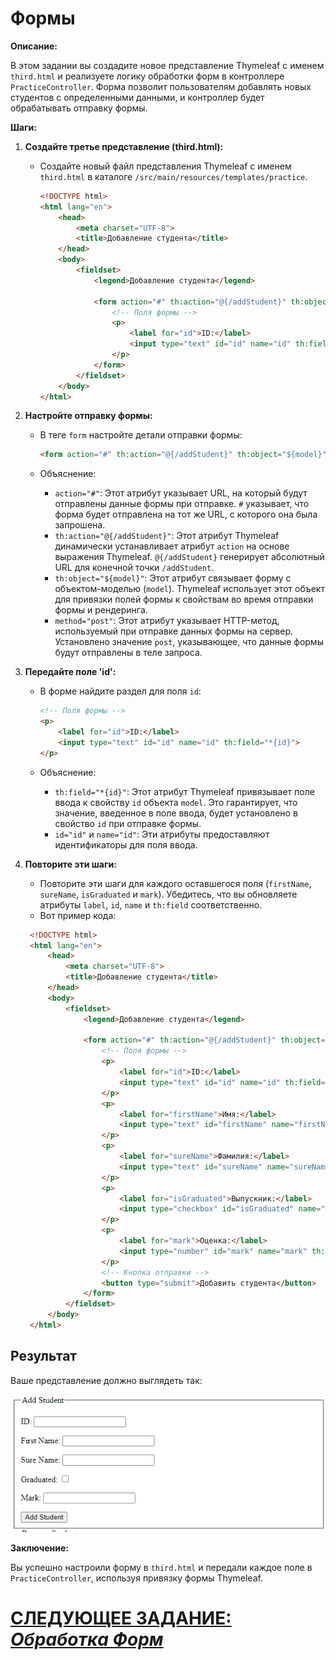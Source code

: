 # Формы

**Описание:**

В этом задании вы создадите новое представление Thymeleaf с именем `third.html` и реализуете логику обработки форм в контроллере `PracticeController`. Форма позволит пользователям добавлять новых студентов с определенными данными, и контроллер будет обрабатывать отправку формы.

**Шаги:**

1. **Создайте третье представление (third.html):**

   - Создайте новый файл представления Thymeleaf с именем `third.html` в каталоге `/src/main/resources/templates/practice`.

      ```html
      <!DOCTYPE html>
      <html lang="en">
          <head>
              <meta charset="UTF-8">
              <title>Добавление студента</title>
          </head>
          <body>
              <fieldset>
                  <legend>Добавление студента</legend>
      
                  <form action="#" th:action="@{/addStudent}" th:object="${model}" method="post">
                      <!-- Поля формы -->
                      <p>
                          <label for="id">ID:</label>
                          <input type="text" id="id" name="id" th:field="*{id}">
                      </p>
                  </form>
              </fieldset>
          </body>
      </html>
      ```

2. **Настройте отправку формы:**

   - В теге `form` настройте детали отправки формы:

      ```html
      <form action="#" th:action="@{/addStudent}" th:object="${model}" method="post">
      ```

   - Объяснение:
      - `action="#"`: Этот атрибут указывает URL, на который будут отправлены данные формы при отправке. `#` указывает, что форма будет отправлена на тот же URL, с которого она была запрошена.
      - `th:action="@{/addStudent}"`: Этот атрибут Thymeleaf динамически устанавливает атрибут `action` на основе выражения Thymeleaf. `@{/addStudent}` генерирует абсолютный URL для конечной точки `/addStudent`.
      - `th:object="${model}"`: Этот атрибут связывает форму с объектом-моделью (`model`). Thymeleaf использует этот объект для привязки полей формы к свойствам во время отправки формы и рендеринга.
      - `method="post"`: Этот атрибут указывает HTTP-метод, используемый при отправке данных формы на сервер. Установлено значение `post`, указывающее, что данные формы будут отправлены в теле запроса.

3. **Передайте поле 'id':**

   - В форме найдите раздел для поля `id`:

      ```html
      <!-- Поля формы -->
      <p>
          <label for="id">ID:</label>
          <input type="text" id="id" name="id" th:field="*{id}">
      </p>
      ```

   - Объяснение:
      - `th:field="*{id}"`: Этот атрибут Thymeleaf привязывает поле ввода к свойству `id` объекта `model`. Это гарантирует, что значение, введенное в поле ввода, будет установлено в свойство `id` при отправке формы.
      - `id="id"` и `name="id"`: Эти атрибуты предоставляют идентификаторы для поля ввода.

4. **Повторите эти шаги:**

   - Повторите эти шаги для каждого оставшегося поля (`firstName`, `sureName`, `isGraduated` и `mark`). Убедитесь, что вы обновляете атрибуты `label`, `id`, `name` и `th:field` соответственно.
   - Вот пример кода:
   ```html
    <!DOCTYPE html>
    <html lang="en">
        <head>
            <meta charset="UTF-8">
            <title>Добавление студента</title>
        </head>
        <body>
            <fieldset>
                <legend>Добавление студента</legend>
    
                <form action="#" th:action="@{/addStudent}" th:object="${model}" method="post">
                    <!-- Поля формы -->
                    <p>
                        <label for="id">ID:</label>
                        <input type="text" id="id" name="id" th:field="*{id}">
                    </p>
                    <p>
                        <label for="firstName">Имя:</label>
                        <input type="text" id="firstName" name="firstName" th:field="*{firstName}">
                    </p>
                    <p>
                        <label for="sureName">Фамилия:</label>
                        <input type="text" id="sureName" name="sureName" th:field="*{sureName}">
                    </p>
                    <p>
                        <label for="isGraduated">Выпускник:</label>
                        <input type="checkbox" id="isGraduated" name="isGraduated" th:checked="*{isGraduated}">
                    </p>
                    <p>
                        <label for="mark">Оценка:</label>
                        <input type="number" id="mark" name="mark" th:field="*{mark}">
                    </p>
                    <!-- Кнопка отправки -->
                    <button type="submit">Добавить студента</button>
                </form>
            </fieldset>
        </body>
    </html>
   ```

## Результат
Ваше представление должно выглядеть так:

![third-view.png](../../../srcs/thymeleaf/third-view.png)

**Заключение:**

Вы успешно настроили форму в `third.html` и передали каждое поле в `PracticeController`, используя привязку формы Thymeleaf.

# [СЛЕДУЮЩЕЕ ЗАДАНИЕ: *Обработка Форм*](form-handling.md)